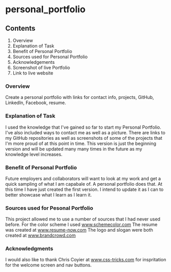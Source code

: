 # personal_portfolio

## Contents
1. Overview
2. Explanation of Task
3. Benefit of Personal Portfolio
4. Sources used for Personal Portfolio
5. Acknowledgements
6. Screenshot of live Portfolio
7. Link to live website


### Overview
Create a personal portfolio with links for contact info, projects, GitHub, LinkedIn, Facebook, resume.  


### Explanation of Task
I used the knowledge that I've gained so far to start my Personal Portfolio.  I've also included ways to contact me as well as a picture.  There are links to my GitHub repositories as well as screenshots of some of the projects that I'm more proud of at this point in time.  This version is just the beginning version and will be updated many many times in the future as my knowledge level increases.

### Benefit of Personal Portfolio
Future employers and collaborators will want to look at my work and get a quick sampling of what I am capabale of. A personal portfolio does that.  At this time I have just created the first version. I intend to update it as I can to better showcase what I learn as I learn it.  

### Sources used for Pesonal Portfolio
This project allowed me to use a number of sources that I had never used before.
    For the color scheme I used www.schemecolor.com
    The resume was created at www.resume-now.com
    The logo and slogan were both created at www.brandcrowd.com


### Acknowledgments
I would also like to thank Chris Coyier at www.css-tricks.com for inspritation for the welcome screen and nav buttons.









